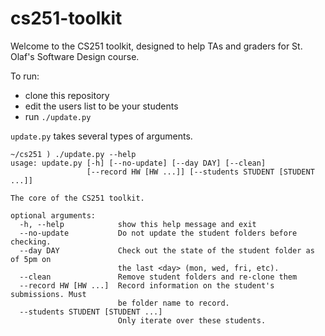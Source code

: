 # cs251-toolkit

Welcome to the CS251 toolkit, designed to help TAs and graders for St. Olaf's Software Design course.

To run:

- clone this repository
- edit the users list to be your students
- run `./update.py`

`update.py` takes several types of arguments.

```
~/cs251 ) ./update.py --help
usage: update.py [-h] [--no-update] [--day DAY] [--clean]
                 [--record HW [HW ...]] [--students STUDENT [STUDENT ...]]

The core of the CS251 toolkit.

optional arguments:
  -h, --help            show this help message and exit
  --no-update           Do not update the student folders before checking.
  --day DAY             Check out the state of the student folder as of 5pm on
                        the last <day> (mon, wed, fri, etc).
  --clean               Remove student folders and re-clone them
  --record HW [HW ...]  Record information on the student's submissions. Must
                        be folder name to record.
  --students STUDENT [STUDENT ...]
                        Only iterate over these students.
```

